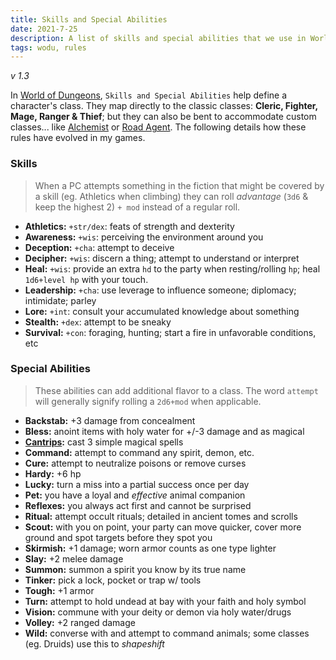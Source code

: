 ```yaml
---
title: Skills and Special Abilities
date: 2021-7-25
description: A list of skills and special abilities that we use in World of Brine; based on World of Dungeon rules. 
tags: wodu, rules
---
```


_v 1.3_

In [World of Dungeons](http://www.onesevendesign.com/dw/world_of_dungeons_1979.pdf), `Skills and Special Abilities` help define a character's class. They map directly to the classic classes: **Cleric, Fighter, Mage, Ranger & Thief**; but they can also be bent to accommodate custom classes... like [Alchemist](assets/images/chars/benedict_sandaries.pdf) or [Road Agent](assets/images/chars/black_jenny.pdf). The following details how these rules have evolved in my games.

<break>

### Skills
> When a PC attempts something in the fiction that might be covered by a skill (eg. Athletics when climbing) they can roll _advantage_ (`3d6` & keep the highest 2) `+ mod` instead of a regular roll.

- **Athletics:** `+str/dex`: feats of strength and dexterity
- **Awareness:** `+wis`: perceiving the environment around you
- **Deception:** `+cha`: attempt to deceive
- **Decipher:** `+wis`: discern a thing; attempt to understand or interpret
- **Heal:** `+wis`: provide an extra `hd` to the party when resting/rolling `hp`; heal `1d6+level hp` with your touch.
- **Leadership:** `+cha`: use leverage to influence someone; diplomacy; intimidate; parley
- **Lore:** `+int`: consult your accumulated knowledge about something
- **Stealth:** `+dex`: attempt to be sneaky
- **Survival:** `+con`: foraging, hunting; start a fire in unfavorable conditions, etc


### Special Abilities
> These abilities can add additional flavor to a class. The word `attempt` will generally signify rolling a `2d6+mod` when applicable.

- **Backstab:** +3 damage from concealment
- **Bless:** anoint items with holy water for +/-3 damage and as magical
- **[Cantrips](https://brine.dev/#spellTags?t=cantrip):** cast 3 simple magical spells
- **Command:** attempt to command any spirit, demon, etc.
- **Cure:** attempt to neutralize poisons or remove curses
- **Hardy:** +6 hp
- **Lucky:** turn a miss into a partial success once per day
- **Pet:** you have a loyal and _effective_ animal companion
- **Reflexes:** you always act first and cannot be surprised
- **Ritual:** attempt occult rituals; detailed in ancient tomes and scrolls
- **Scout:** with you on point, your party can move quicker, cover more ground and spot targets before they spot you
- **Skirmish:** +1 damage; worn armor counts as one type lighter
- **Slay:** +2 melee damage
- **Summon:** summon a spirit you know by its true name
- **Tinker:** pick a lock, pocket or trap w/ tools
- **Tough:** +1 armor
- **Turn:** attempt to hold undead at bay with your faith and holy symbol
- **Vision:** commune with your deity or demon via holy water/drugs
- **Volley:** +2 ranged damage
- **Wild:** converse with and attempt to command animals; some classes (eg. Druids) use this to _shapeshift_
